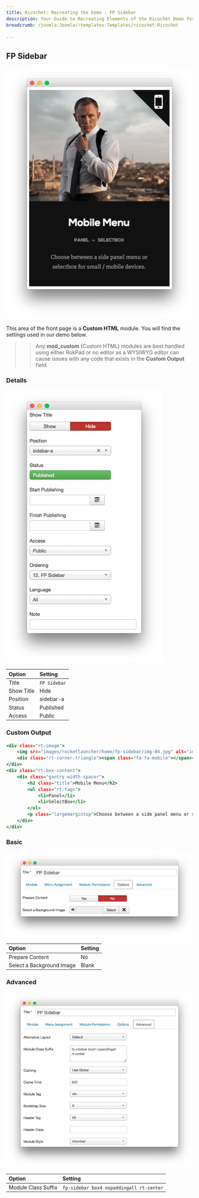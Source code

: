 ```yaml
---
title: Ricochet: Recreating the Demo - FP Sidebar
description: Your Guide to Recreating Elements of the Ricochet Demo for Joomla
breadcrumb: /joomla:Joomla/!templates:Templates/ricochet:Ricochet

---
```


FP Sidebar
-----

![](assets/demo_10.jpeg)

This area of the front page is a **Custom HTML** module. You will find the settings used in our demo below.

>> Any **mod_custom** (Custom HTML) modules are best handled using either RokPad or no editor as a WYSIWYG editor can cause issues with any code that exists in the **Custom Output** field.

### Details

![](assets/demo_10a.jpeg)

|   Option   |   Setting    |
| :--------- | :----------- |
| Title      | `FP Sidebar` |
| Show Title | Hide         |
| Position   | sidebar-a    |
| Status     | Published    |
| Access     | Public       |

### Custom Output

~~~ .html
<div class="rt-image">
    <img src="images/rocketlauncher/home/fp-sidebar/img-04.jpg" alt="image" />
    <div class="rt-corner-triangle"><span class="fa fa-mobile"></span></div>
</div>
<div class="rt-box-content">
    <div class="gantry-width-spacer">
        <h2 class="title">Mobile Menu</h2>
        <ul class="rt-tags">
            <li>Panel</li>
            <li>SelectBox</li>
        </ul>
        <p class="largemargintop">Choose between a side panel menu or selectbox for small / mobile devices.</p>             
    </div>
</div>
~~~

### Basic

![](assets/demo_10b.jpeg)

|           Option          | Setting |
| :------------------------ | :------ |
| Prepare Content           | No      |
| Select a Background Image | Blank   |

### Advanced

![](assets/demo_10c.jpeg)

|        Option       |                 Setting                  |
| :------------------ | :--------------------------------------- |
| Module Class Suffix | `fp-sidebar box4 nopaddingall rt-center` |
